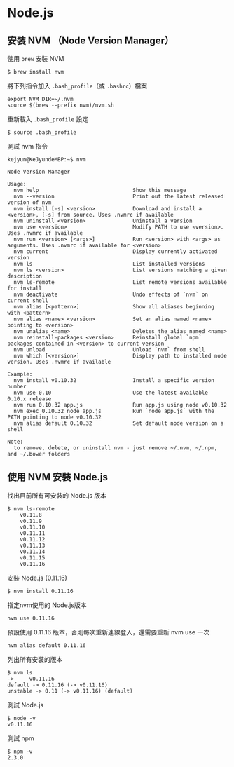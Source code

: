 # Node.js

## 安裝 NVM （Node Version Manager）

使用 `brew` 安裝 NVM

```shell
$ brew install nvm
```

將下列指令加入 `.bash_profile`（或 `.bashrc`）檔案

```
export NVM_DIR=~/.nvm
source $(brew --prefix nvm)/nvm.sh
```

重新載入 `.bash_profile` 設定

```
$ source .bash_profile
```

測試 nvm 指令

```shell
kejyun@KeJyundeMBP:~$ nvm

Node Version Manager

Usage:
  nvm help                              Show this message
  nvm --version                         Print out the latest released version of nvm
  nvm install [-s] <version>            Download and install a <version>, [-s] from source. Uses .nvmrc if available
  nvm uninstall <version>               Uninstall a version
  nvm use <version>                     Modify PATH to use <version>. Uses .nvmrc if available
  nvm run <version> [<args>]            Run <version> with <args> as arguments. Uses .nvmrc if available for <version>
  nvm current                           Display currently activated version
  nvm ls                                List installed versions
  nvm ls <version>                      List versions matching a given description
  nvm ls-remote                         List remote versions available for install
  nvm deactivate                        Undo effects of `nvm` on current shell
  nvm alias [<pattern>]                 Show all aliases beginning with <pattern>
  nvm alias <name> <version>            Set an alias named <name> pointing to <version>
  nvm unalias <name>                    Deletes the alias named <name>
  nvm reinstall-packages <version>      Reinstall global `npm` packages contained in <version> to current version
  nvm unload                            Unload `nvm` from shell
  nvm which [<version>]                 Display path to installed node version. Uses .nvmrc if available

Example:
  nvm install v0.10.32                  Install a specific version number
  nvm use 0.10                          Use the latest available 0.10.x release
  nvm run 0.10.32 app.js                Run app.js using node v0.10.32
  nvm exec 0.10.32 node app.js          Run `node app.js` with the PATH pointing to node v0.10.32
  nvm alias default 0.10.32             Set default node version on a shell

Note:
  to remove, delete, or uninstall nvm - just remove ~/.nvm, ~/.npm, and ~/.bower folders
```


## 使用 NVM 安裝 Node.js

找出目前所有可安裝的 Node.js 版本

```shell
$ nvm ls-remote
    v0.11.8
    v0.11.9
    v0.11.10
    v0.11.11
    v0.11.12
    v0.11.13
    v0.11.14
    v0.11.15
    v0.11.16
```

安裝 Node.js (0.11.16)

```shell
$ nvm install 0.11.16
```

指定nvm使用的 Node.js版本

```shell
nvm use 0.11.16
```

預設使用 0.11.16 版本，否則每次重新連線登入，還需要重新 nvm use 一次

```shell
nvm alias default 0.11.16
```

列出所有安裝的版本

```shell
$ nvm ls
->     v0.11.16
default -> 0.11.16 (-> v0.11.16)
unstable -> 0.11 (-> v0.11.16) (default)
```

測試 Node.js

```shell
$ node -v
v0.11.16
```

測試 npm

```shell
$ npm -v
2.3.0
```
